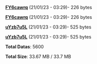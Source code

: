 [**FY6cawrq**](/data/FY6cawrq.txt) (21/01/23 - 03:29)- 226 bytes

[**FY6cawrq**](/data/FY6cawrq.txt) (21/01/23 - 03:29)- 226 bytes

[**uYzb7u5L**](/data/uYzb7u5L.txt) (21/01/23 - 03:29)- 525 bytes

[**uYzb7u5L**](/data/uYzb7u5L.txt) (21/01/23 - 03:29)- 525 bytes

**Total Datas**: 5600

**Total Size**: 33.67 MB / 33.7 MB